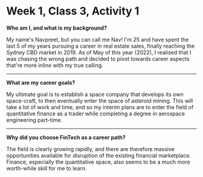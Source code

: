 # Week 1, Class 3, Activity 1

**Who am I, and what is my background?**

My name's Navpreet, but you can call me Nav! I'm 25 and have spent the last 5 of my years pursuing a career in real estate sales, finally reaching the Sydney CBD market in 2019. As of May of this year (2022), I realised that I was chasing the wrong path and decided to pivot towards career aspects that're more inline with my true calling.

---

**What are my career goals?**

My ultimate goal is to establish a space company that develops its own space-craft, to then eventually enter the space of asteroid mining. This will take a lot of work and time, and so my interim plans are to enter the field of quantitative finance as a trader while completing a degree in aerospace engineering part-time.

---

**Why did you choose FinTech as a career path?**

The field is clearly growing rapidly, and there are therefore massive opportunities available for disruption of the existing financial marketplace. Finance, especially the quantitative space, also seems to be a much more worth-while skill for me to learn.
